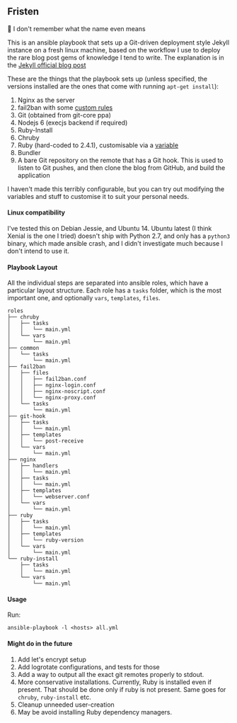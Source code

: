 Fristen
-------


👾 I don't remember what the name even means


This is an ansible playbook that sets up a Git-driven deployment style
Jekyll instance on a fresh linux machine, based on the workflow I use to
deploy the rare blog post gems of knowledge I tend to write. The
explanation is in the [Jekyll official blog post][jekyll-post]


[jekyll-post]: https://jekyllrb.com/docs/deployment-methods/#git-post-receive-hook

These are the things that the playbook sets up (unless specified, the
versions installed are the ones that come with running `apt-get install`):

1. Nginx as the server
1. fail2ban with some [custom rules][fail2ban-customrules]
1. Git (obtained from git-core ppa)
1. Nodejs 6 (execjs backend if required)
1. Ruby-Install
1. Chruby
1. Ruby (hard-coded to 2.4.1), customisable via a
   [variable][rubyversion-file]
1. Bundler
1. A bare Git repository on the remote that has a Git hook. This is used
   to listen to Git pushes, and then clone the blog from GitHub, and
   build the application


[fail2ban-customrules]: https://github.com/kgrz/fristen/tree/master/roles/fail2ban/files
[rubyversion-file]: https://github.com/kgrz/fristen/blob/master/group_vars/all.yml

I haven't made this terribly configurable, but you can try out modifying
the variables and stuff to customise it to suit your personal needs.

#### Linux compatibility

I've tested this on Debian Jessie, and Ubuntu 14. Ubuntu latest (I think
Xenial is the one I tried) doesn't ship with Python 2.7, and only has a
`python3` binary, which made ansible crash, and I didn't investigate
much because I don't intend to use it.

#### Playbook Layout

All the individual steps are separated into ansible roles, which have a
particular layout structure. Each role has a `tasks` folder, which is
the most important one, and optionally `vars`, `templates`, `files`.


```
roles
├── chruby
│   ├── tasks
│   │   └── main.yml
│   └── vars
│       └── main.yml
├── common
│   └── tasks
│       └── main.yml
├── fail2ban
│   ├── files
│   │   ├── fail2ban.conf
│   │   ├── nginx-login.conf
│   │   ├── nginx-noscript.conf
│   │   └── nginx-proxy.conf
│   └── tasks
│       └── main.yml
├── git-hook
│   ├── tasks
│   │   └── main.yml
│   ├── templates
│   │   └── post-receive
│   └── vars
│       └── main.yml
├── nginx
│   ├── handlers
│   │   └── main.yml
│   ├── tasks
│   │   └── main.yml
│   ├── templates
│   │   └── webserver.conf
│   └── vars
│       └── main.yml
├── ruby
│   ├── tasks
│   │   └── main.yml
│   ├── templates
│   │   └── ruby-version
│   └── vars
│       └── main.yml
└── ruby-install
    ├── tasks
    │   └── main.yml
    └── vars
        └── main.yml
```


#### Usage

Run:

    ansible-playbook -l <hosts> all.yml



#### Might do in the future

1. Add let's encrypt setup
1. Add logrotate configurations, and tests for those
1. Add a way to output all the exact git remotes properly to stdout.
1. More conservative installations. Currently, Ruby is installed even if
   present. That should be done only if ruby is not present. Same goes
   for `chruby`, `ruby-install` etc.
1. Cleanup unneeded user-creation
1. May be avoid installing Ruby dependency managers.
